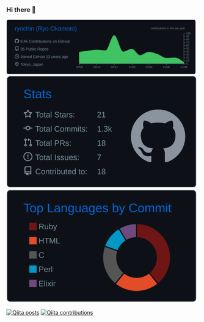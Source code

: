 ### Hi there 👋

[![](https://raw.githubusercontent.com/ryochin/ryochin/main/profile-summary-card-output/github_dark/0-profile-details.svg)](https://github.com/vn7n24fzkq/github-profile-summary-cards)
[![](https://raw.githubusercontent.com/ryochin/ryochin/main/profile-summary-card-output/github_dark/3-stats.svg)](https://github.com/vn7n24fzkq/github-profile-summary-cards) [![](https://raw.githubusercontent.com/ryochin/ryochin/main/profile-summary-card-output/github_dark/2-most-commit-language.svg)](https://github.com/vn7n24fzkq/github-profile-summary-cards)

[![Qiita posts](https://qiita-badge.apiapi.app/s/ryochin/posts.svg)](http://qiita.com/ryochin) [![Qiita contributions](https://qiita-badge.apiapi.app/s/ryochin/contributions.svg)](http://qiita.com/ryochin)
